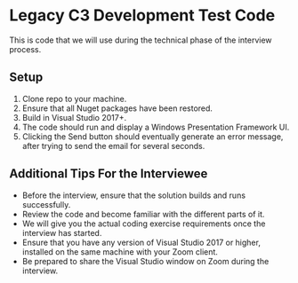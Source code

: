 # Legacy C3 Development Test Code

This is code that we will use during the technical phase of the interview process.

## Setup
1. Clone repo to your machine.
2. Ensure that all Nuget packages have been restored.
3. Build in Visual Studio 2017+.
4. The code should run and display a Windows Presentation Framework UI.
5. Clicking the Send button should eventually generate an error message, after trying to send the email for several seconds.

## Additional Tips For the Interviewee

* Before the interview, ensure that the solution builds and runs successfully.
* Review the code and become familiar with the different parts of it.
* We will give you the actual coding exercise requirements once the interview has started.
* Ensure that you have any version of Visual Studio 2017 or higher, installed on the same machine with your Zoom client.
* Be prepared to share the Visual Studio window on Zoom during the interview.
